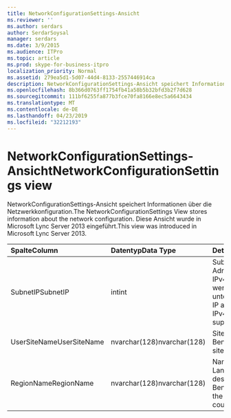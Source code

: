 ```yaml
---
title: NetworkConfigurationSettings-Ansicht
ms.reviewer: ''
ms.author: serdars
author: SerdarSoysal
manager: serdars
ms.date: 3/9/2015
ms.audience: ITPro
ms.topic: article
ms.prod: skype-for-business-itpro
localization_priority: Normal
ms.assetid: 279ea5d1-5d07-44d4-8133-2557446914ca
description: NetworkConfigurationSettings-Ansicht speichert Informationen über die Netzwerkkonfiguration. Diese Ansicht wurde in Microsoft Lync Server 2013 eingeführt.
ms.openlocfilehash: 8b366d0763ff1754fb41a58b5b32bfd3b2f7d628
ms.sourcegitcommit: 111bf6255fa877b3fce70fa8166e8ec5a6643434
ms.translationtype: MT
ms.contentlocale: de-DE
ms.lasthandoff: 04/23/2019
ms.locfileid: "32212193"
---
```

# <a name="networkconfigurationsettings-view"></a><span data-ttu-id="7f64d-104">NetworkConfigurationSettings-Ansicht</span><span class="sxs-lookup"><span data-stu-id="7f64d-104">NetworkConfigurationSettings view</span></span>
 
<span data-ttu-id="7f64d-105">NetworkConfigurationSettings-Ansicht speichert Informationen über die Netzwerkkonfiguration.</span><span class="sxs-lookup"><span data-stu-id="7f64d-105">The NetworkConfigurationSettings View stores information about the network configuration.</span></span> <span data-ttu-id="7f64d-106">Diese Ansicht wurde in Microsoft Lync Server 2013 eingeführt.</span><span class="sxs-lookup"><span data-stu-id="7f64d-106">This view was introduced in Microsoft Lync Server 2013.</span></span>
  
|<span data-ttu-id="7f64d-107">**Spalte**</span><span class="sxs-lookup"><span data-stu-id="7f64d-107">**Column**</span></span>|<span data-ttu-id="7f64d-108">**Datentyp**</span><span class="sxs-lookup"><span data-stu-id="7f64d-108">**Data Type**</span></span>|<span data-ttu-id="7f64d-109">**Details**</span><span class="sxs-lookup"><span data-stu-id="7f64d-109">**Details**</span></span>|
|:-----|:-----|:-----|
|<span data-ttu-id="7f64d-110">SubnetIP</span><span class="sxs-lookup"><span data-stu-id="7f64d-110">SubnetIP</span></span>  <br/> |<span data-ttu-id="7f64d-111">int</span><span class="sxs-lookup"><span data-stu-id="7f64d-111">int</span></span>  <br/> |<span data-ttu-id="7f64d-112">Subnetz-IP-Adresse (nur IPv4-Adressen werden unterstützt).</span><span class="sxs-lookup"><span data-stu-id="7f64d-112">Subnet IP address (only IPv4 addresses are supported).</span></span>  <br/> |
|<span data-ttu-id="7f64d-113">UserSiteName</span><span class="sxs-lookup"><span data-stu-id="7f64d-113">UserSiteName</span></span>  <br/> |<span data-ttu-id="7f64d-114">nvarchar(128)</span><span class="sxs-lookup"><span data-stu-id="7f64d-114">nvarchar(128)</span></span>  <br/> |<span data-ttu-id="7f64d-115">Site-Name des Benutzers.</span><span class="sxs-lookup"><span data-stu-id="7f64d-115">User's site name.</span></span>  <br/> |
|<span data-ttu-id="7f64d-116">RegionName</span><span class="sxs-lookup"><span data-stu-id="7f64d-116">RegionName</span></span>  <br/> |<span data-ttu-id="7f64d-117">nvarchar(128)</span><span class="sxs-lookup"><span data-stu-id="7f64d-117">nvarchar(128)</span></span>  <br/> |<span data-ttu-id="7f64d-118">Name des Lands/der Region des Benutzers.</span><span class="sxs-lookup"><span data-stu-id="7f64d-118">Name of the user's country/region.</span></span>  <br/> |
   

